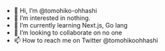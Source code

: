 - 👋 Hi, I’m @tomohiko-ohhashi
- 👀 I’m interested in nothing.
- 🌱 I’m currently learning Next.js, Go lang
- 💞️ I’m looking to collaborate on no one
- 📫 How to reach me on Twitter @tomohikoohhashi

<!---
tomohiko-ohhashi/tomohiko-ohhashi is a ✨ special ✨ repository because its `README.md` (this file) appears on your GitHub profile.
You can click the Preview link to take a look at your changes.
--->
